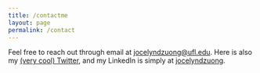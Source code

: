 ```yaml
---
title: /contactme
layout: page
permalink: /contact
---
```

Feel free to reach out through email at [jocelyndzuong@ufl.edu](mailto:jocelyndzuong@ufl.edu). Here is also my [(very cool) Twitter](https://twitter.com/nooduulz), and my LinkedIn is simply at [jocelyndzuong](https://www.linkedin.com/in/jocelyndzuong/).